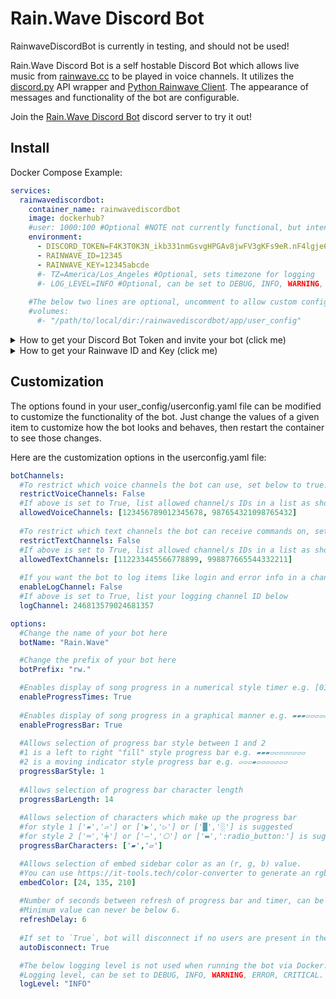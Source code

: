 ﻿# Rain.Wave Discord Bot
RainwaveDiscordBot is currently in testing, and should not be used!

Rain.Wave Discord Bot is a self hostable Discord Bot which allows live music from [rainwave.cc](https://rainwave.cc) to be played in voice channels.  It utilizes the [discord.py](https://github.com/Rapptz/discord.py) API wrapper and [Python Rainwave Client](https://github.com/williamjacksn/python-rainwave-client). The appearance of messages and functionality of the bot are configurable.

Join the [Rain.Wave Discord Bot](https://discord.gg/VBFuFTQfWN) discord server to try it out!

## Install

Docker Compose Example:
```yaml
services:
  rainwavediscordbot:
    container_name: rainwavediscordbot
    image: dockerhub?
    #user: 1000:100 #Optional #NOTE not currently functional, but intended
    environment:
      - DISCORD_TOKEN=F4K3T0K3N_ikb331nmGsvgHPGAv8jwFV3gKFs9eR.nF4lgje68ZdrEX9aSJ
      - RAINWAVE_ID=12345
      - RAINWAVE_KEY=12345abcde
      #- TZ=America/Los_Angeles #Optional, sets timezone for logging
      #- LOG_LEVEL=INFO #Optional, can be set to DEBUG, INFO, WARNING, ERROR, CRITICAL
    
    #The below two lines are optional, uncomment to allow custom configuration files.
    #volumes:
      #- "/path/to/local/dir:/rainwavediscordbot/app/user_config" 
```

<details>

<summary>How to get your Discord Bot Token and invite your bot (click me)</summary>

[This discordpy guide](https://discordpy.readthedocs.io/en/stable/discord.html#discord-intro) covers creating a discord bot instance, getting the token to be used as the Docker variable `DISCORD_TOKEN`, and inviting the bot to your discord server.

The below bot permissions should cover current bot abilities. 

![image](https://github.com/user-attachments/assets/48d5c0ac-8b60-4577-85e9-3d67eb2e737f)


</details>

<details>

<summary>How to get your Rainwave ID and Key (click me)</summary>

Login/create account at https://rainwave.cc/

Navigate to https://rainwave.cc/keys/

The `numeric user ID` is your docker `RAINWAVE_ID`

The `API Key` is your docker `RAINWAVE_KEY`

</details>

## Customization

The options found in your user_config/userconfig.yaml file can be modified to customize the functionality of the bot.  Just change the values of a given item to customize how the bot looks and behaves, then restart the container to see those changes.

Here are the customization options in the userconfig.yaml file:

```yaml
botChannels:
  #To restrict which voice channels the bot can use, set below to true.
  restrictVoiceChannels: False
  #If above is set to True, list allowed channel/s IDs in a list as shown below.
  allowedVoiceChannels: [123456789012345678, 987654321098765432]
  
  #To restrict which text channels the bot can receive commands on, set below to true.
  restrictTextChannels: False
  #If above is set to True, list allowed channel/s IDs in a list as shown below.
  allowedTextChannels: [112233445566778899, 998877665544332211]
  
  #If you want the bot to log items like login and error info in a channel, set below to True
  enableLogChannel: False
  #If above is set to True, list your logging channel ID below
  logChannel: 246813579024681357

options:
  #Change the name of your bot here
  botName: "Rain.Wave"

  #Change the prefix of your bot here
  botPrefix: "rw."

  #Enables display of song progress in a numerical style timer e.g. [01:05/01:21]
  enableProgressTimes: True
  
  #Enables display of song progress in a graphical manner e.g. ▰▰▰▱▱▱▱▱▱▱▱
  enableProgressBar: True
  
  #Allows selection of progress bar style between 1 and 2
  #1 is a left to right "fill" style progress bar e.g. ▰▰▰▱▱▱▱▱▱▱▱
  #2 is a moving indicator style progress bar e.g. ▱▱▱▰▱▱▱▱▱▱▱
  progressBarStyle: 1
  
  #Allows selection of progress bar character length
  progressBarLength: 14
  
  #Allows selection of characters which make up the progress bar
  #for style 1 ['▰','▱'] or ['▶','▷'] or ['█','░'] is suggested
  #for style 2 ['═','╪'] or ['—','⎔'] or ['▬',':radio_button:'] is suggested
  progressBarCharacters: ['▰','▱']

  #Allows selection of embed sidebar color as an (r, g, b) value.  
  #You can use https://it-tools.tech/color-converter to generate an rgb color value
  embedColor: [24, 135, 210]
  
  #Number of seconds between refresh of progress bar and timer, can be increased if user is being rate limited.
  #Minimum value can never be below 6.
  refreshDelay: 6
  
  #If set to `True`, bot will disconnect if no users are present in the bots voice channel.
  autoDisconnect: True

  #The below logging level is not used when running the bot via Docker.
  #Logging level, can be set to DEBUG, INFO, WARNING, ERROR, CRITICAL.  If INFO provides too much info, switch to WARNING
  logLevel: "INFO"
```

